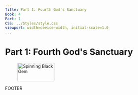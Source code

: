 ```yaml
---
Title: Part 1: Fourth God's Sanctuary
Book: 4
Part: 1
CSS: ../Styles/style.css
viewport: width=device-width, initial-scale=1.0
...
```

  
# Part 1: Fourth God's Sanctuary

<figure>
	<img src="../Images/gem.gif" alt="Spinning Black Gem" width="120" height="60" />
</figure>

FOOTER